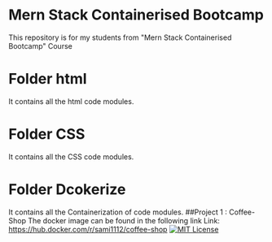 
# Mern Stack Containerised Bootcamp

This repository is for my students from "Mern Stack Containerised Bootcamp" Course

# Folder html
It contains all the html code modules.

# Folder CSS
It contains all the CSS code modules.

# Folder Dcokerize
It contains all the Containerization of code modules.
##Project 1 : Coffee-Shop
The docker image can be found in the following link
Link: https://hub.docker.com/r/sami1112/coffee-shop
[![MIT License](https://img.shields.io/badge/License-MIT-green.svg)](https://choosealicense.com/licenses/mit/)
